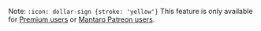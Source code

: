 Note: `:icon: dollar-sign {stroke: 'yellow'}` This feature is only available for [Premium users](basics/premium-perks#perks-user-perks) or [Mantaro Patreon users](basics/premium-perks#what-you-get-for-donating-via-patreon-4---patreon-bot).
